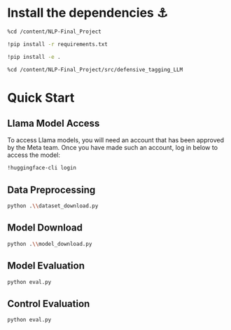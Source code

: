 # Install the dependencies ⚓

```bash
%cd /content/NLP-Final_Project
```

```bash
!pip install -r requirements.txt
```

```bash
!pip install -e .
```

```bash
%cd /content/NLP-Final_Project/src/defensive_tagging_LLM
```

# Quick Start

## Llama Model Access

To access Llama models, you will need an account that has been approved by the Meta team. Once you have made such an account, log in below to access the model:

```bash
!huggingface-cli login
```

## Data Preprocessing

```bash
python .\\dataset_download.py
```

## Model Download

```bash
python .\\model_download.py
```

## Model Evaluation

```bash
python eval.py
```


## Control Evaluation

```bash
python eval.py
```

